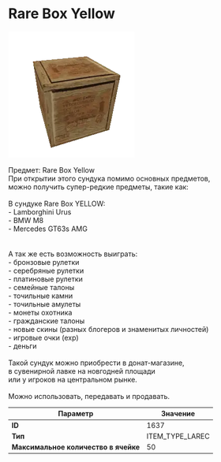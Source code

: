 # Rare Box Yellow

![Item Image](../img/1637.webp?raw=true)

Предмет: Rare Box Yellow<br>При открытии этого сундука помимо основных предметов,<br>можно получить супер-редкие предметы, такие как:<br><br>В сундуке Rare Box YELLOW:<br>- Lamborghini Urus<br>- BMW M8<br>- Mercedes GT63s AMG<br><br><br>А так же есть возможность выиграть:<br>- бронзовые рулетки<br>- серебряные рулетки<br>- платиновые рулетки<br>- семейные талоны<br>- точильные камни<br>- точильные амулеты<br>- монеты охотника<br>- гражданские талоны<br>- новые скины (разных блогеров и знаменитых личностей)<br>- игровые очки (exp)<br>- деньги<br><br>Такой сундук можно приобрести в донат-магазине,<br>в сувенирной лавке на новгодней площади<br>или у игроков на центральном рынке.<br><br>Можно использовать, передавать и продавать.


| Параметр | Значение |
|----------|----------|
| **ID** | 1637 |
| **Тип** | ITEM_TYPE_LAREC |
| **Максимальное количество в ячейке** | 50 |

